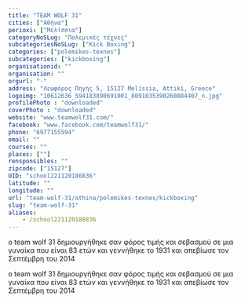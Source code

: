 ```yaml
---
title: "TEAM WOLF 31"
cities: ["Αθήνα"]
perioxi: ["Μελίσσια"]
categoryNoSLug: "Πολεμικές τέχνες"
subcategoriesNoSLug: ["Kick Boxing"]
categories: ["polemikes-texnes"]
subcategories: ["kickboxing"]
organisationid: ""
organisation: ""
orgurl: "-"
address: "Λεωφόρος Πηγής 5, 15127 Melíssia, Attiki, Greece"
logoimg: "10612636_594183890691001_8091035390260884407_n.jpg"
profilePhoto : "downloaded"
coverPhoto : "downloaded"
website: "www.teamwolf31.com/"
facebook: "www.facebook.com/teamwolf31/"
phone: "6977155594"
email: ""
courses: ""
places: [""]
rensponsibles: ""
zipcode: ["15127"]
UID: "school221120180836"
latitude: ""
longitude: ""
url: "team-wolf-31/athina/polemikes-texnes/kickboxing"
slug: "team-wolf-31"
aliases:
    - /school221120180836
---
```



ο team wolf 31 δημιουργήθηκε σαν φόρος τιμής και σεβασμού σε μια γυναίκα που είναι 83 ετών και γεννήθηκε το 1931 και απεβίωσε τον Σεπτέμβρη του 2014

ο team wolf 31 δημιουργήθηκε σαν φόρος τιμής και σεβασμού σε μια γυναίκα που είναι 83 ετών και γεννήθηκε το 1931 και απεβίωσε τον Σεπτέμβρη του 2014
